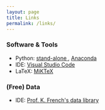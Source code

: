 ```yaml
---
layout: page
title: Links
permalink: /links/
---
```



<h3> Software & Tools </h3>
<ul>
    <li> Python: <a href="https://www.python.org/downloads/" class="external"> stand-alone </a> , <a href="https://www.anaconda.com/products/individual#Downloads" class="external"> Anaconda </a></li>
    <li>IDE: <a href="https://code.visualstudio.com/" class="external">Visual Studio Code</a></li>
    <li>LaTeX: <a href="https://miktex.org/download" class="external">MiKTeX</a> </li>
</ul>

<h3> (Free) Data </h3>
<ul>
    <li>IDE: <a href="https://mba.tuck.dartmouth.edu/pages/faculty/ken.french/data_library.html" class="external">Prof. K. French's data library</a></li>
</ul>

